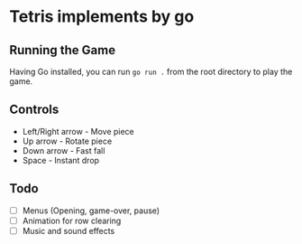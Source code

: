 # Tetris implements by go

## Running the Game

Having Go installed, you can run `go run .` from the root directory to play the game.

## Controls

- Left/Right arrow - Move piece
- Up arrow - Rotate piece
- Down arrow - Fast fall
- Space - Instant drop

## Todo

- [ ] Menus (Opening, game-over, pause)
- [ ] Animation for row clearing
- [ ] Music and sound effects
